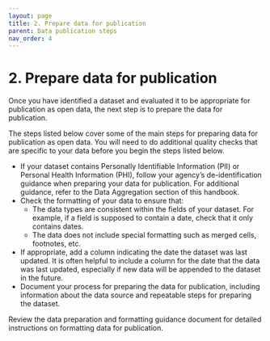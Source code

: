```yaml
---
layout: page
title: 2. Prepare data for publication
parent: Data publication steps
nav_order: 4
---
```


# 2. Prepare data for publication

Once you have identified a dataset and evaluated it to be appropriate for publication as open data, the next step is to prepare the data for publication. 

The steps listed below cover some of the main steps for preparing data for publication as open data. You will need to do additional quality checks that are specific to your data before you begin the steps listed below. 

* If your dataset contains Personally Identifiable Information (PII) or Personal Health Information (PHI), follow your agency’s de-identification guidance when preparing your data for publication. For additional guidance, refer to the Data Aggregation section of this handbook. 
* Check the formatting of your data to ensure that:
    * The data types are consistent within the fields of your dataset. For example, if a field is supposed to contain a date, check that it only contains dates.
    * The data does not include special formatting such as merged cells, footnotes, etc. 
* If appropriate, add a column indicating the date the dataset was last updated. It is often helpful to include a column for the date that the data was last updated, especially if new data will be appended to the dataset in the future. 
* Document your process for preparing the data for publication, including information about the data source and repeatable steps for preparing the dataset.

Review the data preparation and formatting guidance document for detailed instructions on formatting data for publication. 

